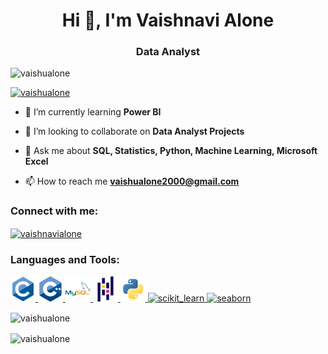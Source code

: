 <h1 align="center">Hi 👋, I'm Vaishnavi Alone</h1>
<h3 align="center">Data Analyst</h3>

<p align="left"> <img src="https://komarev.com/ghpvc/?username=vaishualone&label=Profile%20views&color=0e75b6&style=flat" alt="vaishualone" /> </p>

<p align="left"> <a href="https://github.com/ryo-ma/github-profile-trophy"><img src="https://github-profile-trophy.vercel.app/?username=vaishualone" alt="vaishualone" /></a> </p>

- 🌱 I’m currently learning **Power BI**

- 👯 I’m looking to collaborate on **Data Analyst Projects**

- 💬 Ask me about **SQL, Statistics, Python, Machine Learning, Microsoft Excel**

- 📫 How to reach me **vaishualone2000@gmail.com**

<h3 align="left">Connect with me:</h3>
<p align="left">
<a href="https://linkedin.com/in/vaishnavialone" target="blank"><img align="center" src="https://raw.githubusercontent.com/rahuldkjain/github-profile-readme-generator/master/src/images/icons/Social/linked-in-alt.svg" alt="vaishnavialone" height="30" width="40" /></a>
</p>

<h3 align="left">Languages and Tools:</h3>
<p align="left"> <a href="https://www.cprogramming.com/" target="_blank" rel="noreferrer"> <img src="https://raw.githubusercontent.com/devicons/devicon/master/icons/c/c-original.svg" alt="c" width="40" height="40"/> </a> <a href="https://www.w3schools.com/cpp/" target="_blank" rel="noreferrer"> <img src="https://raw.githubusercontent.com/devicons/devicon/master/icons/cplusplus/cplusplus-original.svg" alt="cplusplus" width="40" height="40"/> </a> <a href="https://www.mysql.com/" target="_blank" rel="noreferrer"> <img src="https://raw.githubusercontent.com/devicons/devicon/master/icons/mysql/mysql-original-wordmark.svg" alt="mysql" width="40" height="40"/> </a> <a href="https://pandas.pydata.org/" target="_blank" rel="noreferrer"> <img src="https://raw.githubusercontent.com/devicons/devicon/2ae2a900d2f041da66e950e4d48052658d850630/icons/pandas/pandas-original.svg" alt="pandas" width="40" height="40"/> </a> <a href="https://www.python.org" target="_blank" rel="noreferrer"> <img src="https://raw.githubusercontent.com/devicons/devicon/master/icons/python/python-original.svg" alt="python" width="40" height="40"/> </a> <a href="https://scikit-learn.org/" target="_blank" rel="noreferrer"> <img src="https://upload.wikimedia.org/wikipedia/commons/0/05/Scikit_learn_logo_small.svg" alt="scikit_learn" width="40" height="40"/> </a> <a href="https://seaborn.pydata.org/" target="_blank" rel="noreferrer"> <img src="https://seaborn.pydata.org/_images/logo-mark-lightbg.svg" alt="seaborn" width="40" height="40"/> </a> </p>

<p><img align="center" src="https://github-readme-stats.vercel.app/api/top-langs?username=vaishualone&show_icons=true&locale=en&layout=compact" alt="vaishualone" /></p>

<p><img align="center" src="https://github-readme-streak-stats.herokuapp.com/?user=vaishualone&" alt="vaishualone" /></p>
